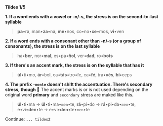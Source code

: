 **Tildes 1/5**


**1. If a word ends with a vowel or -n/-s, the stress is on the second-to-last syllable**
> **pa**•ra, man•**za**•na, **me**•nos, co•no•**ce**•mos, **vi**•ven


**2. If a word ends with a consonant other than -n/-s (or a group of consonants), the stress is on the last syllable**
> ha•**ber**, nor•**mal**, es•pa•**ñol**, ver•**dad**, ro•**bots**


**3. If there's an accent mark, the stress is on the syllable that has it**
> **úl**•ti•mo, **ár**•bol, ca•**tás**•tro•fe, ca•**fé**, tra•**vés**, **bí**•ceps 


**4. The prefix `-mente` doesn't shift the accentuation. There's secondary stress, though**
:large_orange_diamond: The accent marks is or is not used depending on the original word **primary** and `secondary` stress are maked like this.
> **úl**•ti•ma → **úl**•ti•ma•`men`•te, **rá**•pi•do → **rá**•pi•da•`men`•te, e•vi•**den**•te → e•vi•**den**•te•`men`•te


Continue: `... tildes2`

